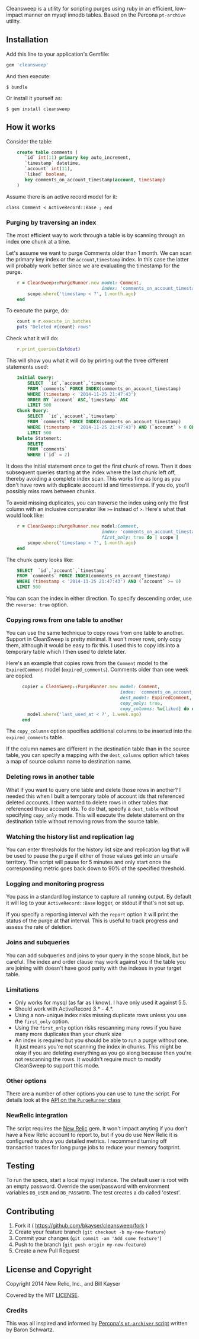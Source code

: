 Cleansweep is a utility for scripting purges using ruby in an
efficient, low-impact manner on mysql innodb tables.  Based on the
Percona `pt-archive` utility.

## Installation

Add this line to your application's Gemfile:

```ruby
gem 'cleansweep'
```

And then execute:

    $ bundle

Or install it yourself as:

    $ gem install cleansweep

## How it works

Consider the table:
```sql
    create table comments (
       `id` int(11) primary key auto_increment,
       `timestamp` datetime,
       `account` int(11),
       `liked` boolean,
       key comments_on_account_timestamp(account, timestamp)
    )
```
Assume there is an active record model for it:

    class Comment < ActiveRecord::Base ; end

### Purging by traversing an index

The most efficient way to work through a table is by scanning through
an index one chunk at a time.

Let's assume we want to purge Comments older than 1 month.  We can
scan the primary key index or the `account`,`timestamp` index.  In
this case the latter will probably work better since we are evaluating
the timestamp for the purge.

```ruby
    r = CleanSweep::PurgeRunner.new model: Comment,
                                    index: 'comments_on_account_timestamp' do | scope |
        scope.where('timestamp < ?', 1.month.ago)
    end
```

To execute the purge, do:

```ruby
    count = r.execute_in_batches
    puts "Deleted #{count} rows"
```

Check what it will do:

```ruby
    r.print_queries($stdout)
```

This will show you what it will do by printing out the three different
statements used:

```sql
    Initial Query:
        SELECT  `id`,`account`,`timestamp`
        FROM `comments` FORCE INDEX(comments_on_account_timestamp)
        WHERE (timestamp < '2014-11-25 21:47:43')
        ORDER BY `account` ASC,`timestamp` ASC
        LIMIT 500
    Chunk Query:
        SELECT  `id`,`account`,`timestamp`
        FROM `comments` FORCE INDEX(comments_on_account_timestamp)
        WHERE (timestamp < '2014-11-25 21:47:43') AND (`account` > 0 OR (`account` = 0 AND `timestamp` > '2014-11-18 21:47:43'))\n    ORDER BY `account` ASC,`timestamp` ASC
        LIMIT 500
    Delete Statement:
        DELETE
        FROM `comments`
        WHERE (`id` = 2)
```

It does the initial statement once to get the first chunk of rows.
Then it does subsequent queries starting at the index where the last
chunk left off, thereby avoiding a complete index scan.  This works
fine as long as you don't have rows with duplicate account id and
timestamps.  If you do, you'll possibly miss rows between chunks.

To avoid missing duplicates, you can traverse the index using only the
first column with an inclusive comparator like `>=` instead of `>`.
Here's what that would look like:

```ruby
    r = CleanSweep::PurgeRunner.new model:Comment,
                                    index: 'comments_on_account_timestamp',
                                    first_only: true do | scope |
        scope.where('timestamp < ?', 1.month.ago)
    end
```

The chunk query looks like:

```sql
    SELECT  `id`,`account`,`timestamp`
    FROM `comments` FORCE INDEX(comments_on_account_timestamp)
    WHERE (timestamp < '2014-11-25 21:47:43') AND (`account` >= 0)
    LIMIT 500
```

You can scan the index in either direction.  To specify descending
order, use the `reverse: true` option.

### Copying rows from one table to another

You can use the same technique to copy rows from one table to another.
Support in CleanSweep is pretty minimal.  It won't _move_ rows, only
copy them, although it would be easy to fix this.  I used this to copy
ids into a temporary table which I then used to delete later.

Here's an example that copies rows from the `Comment` model to the
`ExpiredComment` model (`expired_comments`).  Comments older than one
week are copied.

```ruby
      copier = CleanSweep::PurgeRunner.new model: Comment,
                                           index: 'comments_on_account_timestamp',
                                           dest_model: ExpiredComment,
                                           copy_only: true,
                                           copy_columns: %w[liked] do do | model |
        model.where('last_used_at < ?', 1.week.ago)
      end
```

The `copy_columns` option specifies additional columns to be inserted
into the `expired_comments` table.

If the column names are different in the destination table than in the
source table, you can specify a mapping with the `dest_columns` option
which takes a map of source column name to destination name.

### Deleting rows in another table

What if you want to query one table and delete those rows in another?
I needed this when I built a temporary table of account ids that
referenced deleted accounts.  I then wanted to delete rows in other
tables that referenced those account ids.  To do that, specify a
`dest_table` without specifying `copy_only` mode.  This will execute
the delete statement on the destination table without removing rows
from the source table.

### Watching the history list and replication lag

You can enter thresholds for the history list size and replication lag
that will be used to pause the purge if either of those values get
into an unsafe territory.  The script will pause for 5 minutes and
only start once the corresponding metric goes back down to 90% of the
specified threshold.

### Logging and monitoring progress

You pass in a standard log instance to capture all running output.  By
default it will log to your `ActiveRecord::Base` logger, or stdout if
that's not set up.

If you specify a reporting interval with the `report` option it will
print the status of the purge at that interval.  This is useful to
track progress and assess the rate of deletion.

### Joins and subqueries

You can add subqueries and joins to your query in the scope block, but
be careful.  The index and order clause may work against you if the
table you are joining with doesn't have good parity with the indexes
in your target table.

### Limitations

* Only works for mysql (as far as I know).  I have only used it against 5.5.
* Should work with ActiveRecord 3.* - 4.*.
* Using a non-unique index risks missing duplicate rows unless you use the `first_only` option.
* Using the `first_only` option risks rescanning many rows if you have many more duplicates than your
  chunk size
* An index is required but you should be able to run a purge without one.  It just means you're not
  scanning the index in chunks.  This might be okay if you are deleting everything as you go along because
  then you're not rescanning the rows.  It wouldn't require much to modify CleanSweep to support this
  mode.

### Other options

There are a number of other options you can use to tune the script.
For details look at the [API on the `PurgeRunner`
class](http://bkayser.github.io/cleansweep/rdoc/CleanSweep/PurgeRunner.html)

### NewRelic integration

The script requires the [New Relic](http://github.com/newrelic/rpm)
gem.  It won't impact anyting if you don't have a New Relic account to
report to, but if you do use New Relic it is configured to show you
detailed metrics.  I recommend turning off transaction traces for long
purge jobs to reduce your memory footprint.

## Testing

To run the specs, start a local mysql instance.  The default user is
root with an empty password.  Override the user/password with
environment variables `DB_USER` and `DB_PASSWORD`.  The test creates a
db called 'cstest'.

## Contributing

1. Fork it ( https://github.com/bkayser/cleansweep/fork )
2. Create your feature branch (`git checkout -b my-new-feature`)
3. Commit your changes (`git commit -am 'Add some feature'`)
4. Push to the branch (`git push origin my-new-feature`)
5. Create a new Pull Request

## License and Copyright

Copyright 2014 New Relic, Inc., and Bill Kayser

Covered by the MIT [LICENSE](LICENSE.txt).

### Credits

This was all inspired and informed by [Percona's `pt-archiver`
script](http://www.percona.com/doc/percona-toolkit/2.1/pt-archiver.html)
written by Baron Schwartz.
